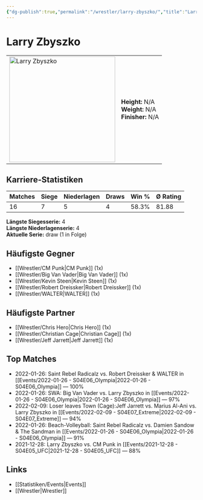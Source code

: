 ```yaml
---
{"dg-publish":true,"permalink":"/wrestler/larry-zbyszko/","title":"Larry Zbyszko","tags":["wrestler"],"noteIcon":""}
---
```



# Larry Zbyszko

<table>
        <tr>
        <td><img src="https://github.com/CptSpaulding1980/choke-slam-wrestling/releases/download/images/Larry_Zbyszko.png" width="280" alt="Larry Zbyszko"></td>
        <td>
        <b>Height:</b> N/A<br>
        <b>Weight:</b> N/A<br>
        <b>Finisher:</b> N/A<br>
        </td>
        </tr>
        </table>
        
## Karriere-Statistiken

| Matches | Siege | Niederlagen | Draws | Win % | Ø Rating |
|---------|-------|-------------|-------|-------|-----------|
| 16 | 7 | 5 | 4 | 58.3% | 81.88 |

**Längste Siegesserie:** 4<br>**Längste Niederlagenserie:** 4<br>**Aktuelle Serie:** draw (1 in Folge)


## Häufigste Gegner
- [[Wrestler/CM Punk\|CM Punk]] (1x)
- [[Wrestler/Big Van Vader\|Big Van Vader]] (1x)
- [[Wrestler/Kevin Steen\|Kevin Steen]] (1x)
- [[Wrestler/Robert Dreissker\|Robert Dreissker]] (1x)
- [[Wrestler/WALTER\|WALTER]] (1x)

## Häufigste Partner
- [[Wrestler/Chris Hero\|Chris Hero]] (1x)
- [[Wrestler/Christian Cage\|Christian Cage]] (1x)
- [[Wrestler/Jeff Jarrett\|Jeff Jarrett]] (1x)

## Top Matches
- 2022-01-26: Saint Rebel Radicalz vs. Robert Dreissker & WALTER in [[Events/2022-01-26 - S04E06_Olympia\|2022-01-26 - S04E06_Olympia]] — 100%
- 2022-01-26: SWA: Big Van Vader vs. Larry Zbyszko in [[Events/2022-01-26 - S04E06_Olympia\|2022-01-26 - S04E06_Olympia]] — 97%
- 2022-02-09: Loser leaves Town (Cage):Jeff Jarrett vs. Marius Al-Ani vs. Larry Zbyszko in [[Events/2022-02-09 - S04E07_Extreme\|2022-02-09 - S04E07_Extreme]] — 94%
- 2022-01-26: Beach-Volleyball: Saint Rebel Radicalz vs. Damien Sandow & The Sandman in [[Events/2022-01-26 - S04E06_Olympia\|2022-01-26 - S04E06_Olympia]] — 91%
- 2021-12-28: Larry Zbyszko vs. CM Punk  in [[Events/2021-12-28 - S04E05_UFC\|2021-12-28 - S04E05_UFC]] — 88%

## Links
- [[Statistiken/Events\|Events]]
- [[Wrestler\|Wrestler]]
